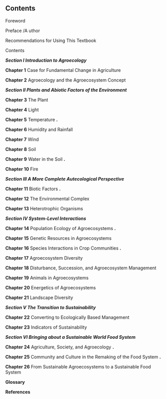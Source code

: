 ## Contents

Foreword

Preface /A uthor

Recommendations for Using This Textbook

Contents

_**Section I Introduction to Agroecology**_

**Chapter 1** Case for Fundamental Change in Agriculture

**Chapter 2** Agroecology and the Agroecosystem Concept

_**Section II Plants and Abiotic Factors of the Environment**_

**Chapter 3** The Plant

**Chapter 4** Light

**Chapter 5** Temperature **.**

**Chapter 6** Humidity and Rainfall

**Chapter 7** Wind

**Chapter 8** Soil

**Chapter 9** Water in the Soil **.**

**Chapter 10** Fire

_**Section III A More Complete Autecological Perspective**_

**Chapter 11** Biotic Factors **.**

**Chapter 12** The Environmental Complex

**Chapter 13** Heterotrophic Organisms

_**Section IV System-Level Interactions**_

**Chapter 14** Population Ecology of Agroecosystems **.**

**Chapter 15** Genetic Resources in Agroecosystems

**Chapter 16** Species Interactions in Crop Communities **.**

**Chapter 17** Agroecosystem Diversity

**Chapter 18** Disturbance, Succession, and Agroecosystem Management

**Chapter 19** Animals in Agroecosystems

**Chapter 20** Energetics of Agroecosystems

**Chapter 21** Landscape Diversity

_**Section V The Transition to Sustainability**_

**Chapter 22** Converting to Ecologically Based Management

**Chapter 23** Indicators of Sustainability

_**Section VI Bringing about a Sustainable World Food System**_

**Chapter 24** Agriculture, Society, and Agroecology **.**

**Chapter 25** Community and Culture in the Remaking of the Food System **.**

**Chapter 26** From Sustainable Agroecosystems to a Sustainable Food System

**Glossary**

**References**
